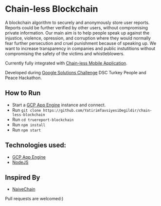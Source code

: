 # Chain-less Blockchain

A blockchain algorithm to securely and anonymously store user reports. Reports could be further verified by other users, without compromising private information.
Our main aim is to help people speak up against the injustice, violence, opression, and corruption where they would normally fear further persecution and cruel punishment because of speaking up.
We want to increase transparency in companies and public instutitions without compromising the safety of the victims and whistleblowers.

Currently fully integrated with [Chain-less Mobile Application](https://github.com/YatirimTavsiyesiDegildir/chain-less-app).

Developed during [Google Solutions Challenge](https://developers.google.com/community/dsc-solution-challenge) DSC Turkey People and Peace Hackathon.

## How to Run
- Start a [GCP App Engine](https://cloud.google.com/appengine) instance and connect.
- Run `git clone https://github.com/YatirimTavsiyesiDegildir/chain-less-blockchain`
- Run `cd truereport-blockchain`
- Run `npm install`
- Run `npm start`

## Technologies used:
- [GCP App Engine](https://cloud.google.com/appengine)
- [NodeJS](https://nodejs.org/en/)

## Inspired By
- [NaiveChain](https://github.com/lhartikk/naivechain)

Pull requests are welcomed:)
